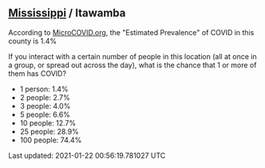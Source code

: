 
## [Mississippi](/united-states/mississippi) / Itawamba

According to [MicroCOVID.org](http://microcovid.org),
the "Estimated Prevalence" of COVID in this county is 1.4%

If you interact with a certain number of people in this location
(all at once in a group, or spread out across the day), what is the chance that
1 or more of them has COVID?

- 1 person: 1.4%
- 2 people: 2.7%
- 3 people: 4.0%
- 5 people: 6.6%
- 10 people: 12.7%
- 25 people: 28.9%
- 100 people: 74.4%

Last updated: 2021-01-22 00:56:19.781027 UTC
